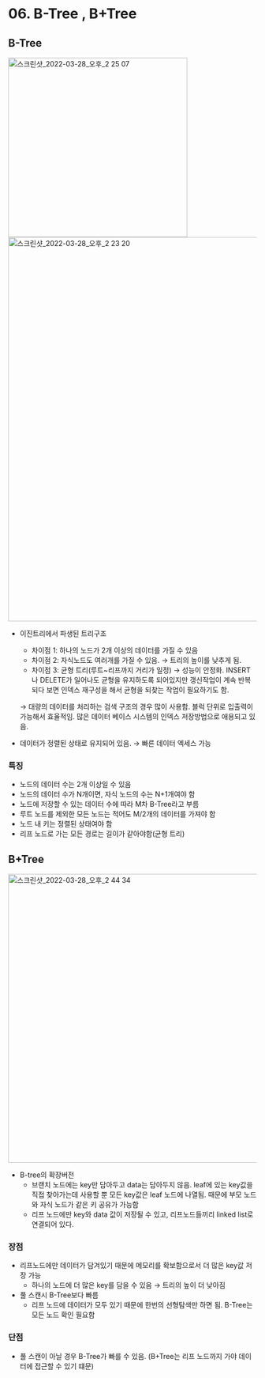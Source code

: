 # 06. B-Tree , B+Tree

## B-Tree

<img width="363" alt="스크린샷_2022-03-28_오후_2 25 07" src="https://user-images.githubusercontent.com/47092708/160608635-9a857a1b-8ccd-4001-983e-c6a3fc639705.png">

<img width="777" alt="스크린샷_2022-03-28_오후_2 23 20" src="https://user-images.githubusercontent.com/47092708/160608619-db508bc3-5efd-4483-aa22-f64171edfbe4.png">

- 이진트리에서 파생된 트리구조
    - 차이점 1: 하나의 노드가 2개 이상의 데이터를 가질 수 있음
    - 차이점 2: 자식노드도 여러개를 가질 수 있음. → 트리의 높이를 낮추게 됨.
    - 차이점 3: 균형 트리(루트~리프까지 거리가 일정) → 성능이 안정화. INSERT나 DELETE가 일어나도 균형을 유지하도록 되어있지만 갱신작업이 계속 반복되다 보면 인덱스 재구성을 해서 균형을 되찾는 작업이 필요하기도 함.
    
    → 대량의 데이터를 처리하는 검색 구조의 경우 많이 사용함. 블럭 단위로 입출력이 가능해서 효율적임. 많은 데이터 베이스 시스템의 인덱스 저장방법으로 애용되고 있음.
    
- 데이터가 정렬된 상태로 유지되어 있음. → 빠른 데이터 엑세스 가능

### 특징

- 노드의 데이터 수는 2개 이상일 수 있음
- 노드의 데이터 수가 N개이면, 자식 노드의 수는 N+1개여야 함
- 노드에 저장할 수 있는 데이터 수에 따라 M차 B-Tree라고 부름
- 루트 노드를 제외한 모든 노드는 적어도 M/2개의 데이터를 가져야 함
- 노드 내 키는 정렬된 상태여야 함
- 리프 노드로 가는 모든 경로는 길이가 같아야함(균형 트리)

## B+Tree

<img width="584" alt="스크린샷_2022-03-28_오후_2 44 34" src="https://user-images.githubusercontent.com/47092708/160608647-358d4db7-7599-4984-b735-bb0d2b3e869a.png">

- B-tree의 확장버전
    - 브랜치 노드에는 key만 담아두고 data는 담아두지 않음. leaf에 있는 key값을 직접 찾아가는데 사용할 뿐 모든 key값은 leaf 노드에 나열됨. 때문에 부모 노드와 자식 노드가 같은 키 공유가 가능함
    - 리프 노드에만 key와 data 값이 저장될 수 있고, 리프노드들끼리 linked list로 연결되어 있다.

### 장점

- 리프노드에만 데이터가 담겨있기 때문에 메모리를 확보함으로서 더 많은 key값 저장 가능
    - 하나의 노드에 더 많은 key를 담을 수 있음 → 트리의 높이 더 낮아짐
- 풀 스캔시 B-Tree보다 빠름
    - 리프 노드에 데이터가 모두 있기 때문에 한번의 선형탐색만 하면 됨. B-Tree는 모든 노드 확인 필요함

### 단점

- 풀 스캔이 아닐 경우 B-Tree가 빠를 수 있음. (B+Tree는 리프 노드까지 가야 데이터에 접근할 수 있기 떄문)